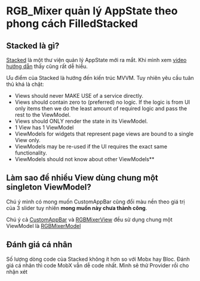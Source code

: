 # RGB_Mixer quản lý AppState theo phong cách FilledStacked

## Stacked là gì?
[Stacked](https://www.filledstacks.com/post/flutter-and-provider-architecture-using-stacked/) là một thư viện quản lý AppState mới ra mắt. Khi mình xem [video hướng dẫn](https://youtu.be/DO8le1W_HqQ) thấy cũng rất dễ hiểu.

Ưu điểm của Stacked là hướng đến kiến trúc MVVM. Tuy nhiên yêu cầu tuân thủ khá là chặt:

- Views should never MAKE USE of a service directly.
- Views should contain zero to (preferred) no logic. If the logic is from UI only items then we do the least amount of required logic and pass the rest to the ViewModel.
- Views should ONLY render the state in its ViewModel.
- 1 View has 1 ViewModel
- ViewModels for widgets that represent page views are bound to a single View only.
- ViewModels may be re-used if the UI requires the exact same functionality.
- ViewModels should not know about other ViewModels**


## Làm sao để nhiều View dùng chung một singleton ViewModel?
Chú ý mình có mong muốn CustomAppBar cũng đổi màu nền theo giá trị của 3 slider
tuy nhiên **mong muốn này chưa thành công**.

Chú ý cả [CustomAppBar](lib/customAppBar.dart) và [RGBMixerView](lib/rgb_mixer_view.dart) đều sử dụng chung một ViewModel là [RGBMixerModel](lib/rgb_mixer_model.dart)

## Đánh giá cá nhân
Số lượng dòng code của Stacked không ít hơn so với Mobx hay Bloc. Đánh giá cá nhân thì code MobX vẫn dễ code nhất. Mình sẽ thử Provider rồi cho nhận xét